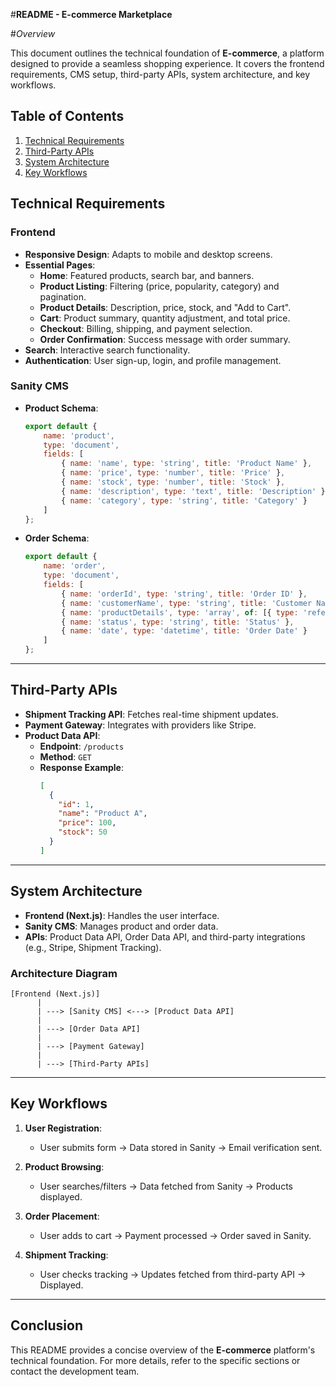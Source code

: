 #**README - E-commerce Marketplace**

#*Overview*

This document outlines the technical foundation of **E-commerce**, a platform designed to provide a seamless shopping experience. It covers the frontend requirements, CMS setup, third-party APIs, system architecture, and key workflows.

## Table of Contents

1. [Technical Requirements](#technical-requirements)
2. [Third-Party APIs](#third-party-apis)
3. [System Architecture](#system-architecture)
4. [Key Workflows](#key-workflows)


## Technical Requirements

### Frontend

- **Responsive Design**: Adapts to mobile and desktop screens.
- **Essential Pages**:
  - **Home**: Featured products, search bar, and banners.
  - **Product Listing**: Filtering (price, popularity, category) and pagination.
  - **Product Details**: Description, price, stock, and "Add to Cart".
  - **Cart**: Product summary, quantity adjustment, and total price.
  - **Checkout**: Billing, shipping, and payment selection.
  - **Order Confirmation**: Success message with order summary.
- **Search**: Interactive search functionality.
- **Authentication**: User sign-up, login, and profile management.

### Sanity CMS

- **Product Schema**:
  ```javascript
  export default {
      name: 'product',
      type: 'document',
      fields: [
          { name: 'name', type: 'string', title: 'Product Name' },
          { name: 'price', type: 'number', title: 'Price' },
          { name: 'stock', type: 'number', title: 'Stock' },
          { name: 'description', type: 'text', title: 'Description' },
          { name: 'category', type: 'string', title: 'Category' }
      ]
  };
  ```

- **Order Schema**:
  ```javascript
  export default {
      name: 'order',
      type: 'document',
      fields: [
          { name: 'orderId', type: 'string', title: 'Order ID' },
          { name: 'customerName', type: 'string', title: 'Customer Name' },
          { name: 'productDetails', type: 'array', of: [{ type: 'reference', to: { type: 'product' } }], title: 'Product Details' },
          { name: 'status', type: 'string', title: 'Status' },
          { name: 'date', type: 'datetime', title: 'Order Date' }
      ]
  };
  ```

---

## Third-Party APIs

- **Shipment Tracking API**: Fetches real-time shipment updates.
- **Payment Gateway**: Integrates with providers like Stripe.
- **Product Data API**:
  - **Endpoint**: `/products`
  - **Method**: `GET`
  - **Response Example**:
    ```json
    [
      {
        "id": 1,
        "name": "Product A",
        "price": 100,
        "stock": 50
      }
    ]
    ```

---

## System Architecture

- **Frontend (Next.js)**: Handles the user interface.
- **Sanity CMS**: Manages product and order data.
- **APIs**: Product Data API, Order Data API, and third-party integrations (e.g., Stripe, Shipment Tracking).

### Architecture Diagram

```
[Frontend (Next.js)]
      |
      | ---> [Sanity CMS] <---> [Product Data API]
      |
      | ---> [Order Data API]
      |
      | ---> [Payment Gateway]
      |
      | ---> [Third-Party APIs]
```

---

## Key Workflows

1. **User Registration**:
   - User submits form → Data stored in Sanity → Email verification sent.

2. **Product Browsing**:
   - User searches/filters → Data fetched from Sanity → Products displayed.

3. **Order Placement**:
   - User adds to cart → Payment processed → Order saved in Sanity.

4. **Shipment Tracking**:
   - User checks tracking → Updates fetched from third-party API → Displayed.

---

## Conclusion

This README provides a concise overview of the **E-commerce** platform's technical foundation. For more details, refer to the specific sections or contact the development team.
